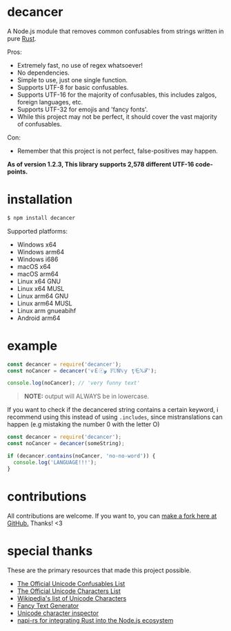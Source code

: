 # decancer
A Node.js module that removes common confusables from strings written in pure [Rust](https://rust-lang.org).

Pros:

- Extremely fast, no use of regex whatsoever!
- No dependencies.
- Simple to use, just one single function.
- Supports UTF-8 for basic confusables.
- Supports UTF-16 for the majority of confusables, this includes zalgos, foreign languages, etc.
- Supports UTF-32 for emojis and 'fancy fonts'.
- While this project may not be perfect, it should cover the vast majority of confusables.

Con:

- Remember that this project is not perfect, false-positives may happen.

__**As of version 1.2.3, This library supports 2,578 different UTF-16 code-points.**__

# installation
```bash
$ npm install decancer
```

Supported platforms:
- Windows x64
- Windows arm64
- Windows i686
- macOS x64
- macOS arm64
- Linux x64 GNU
- Linux x64 MUSL
- Linux arm64 GNU
- Linux arm64 MUSL
- Linux arm gnueabihf
- Android arm64

# example
```js
const decancer = require('decancer');
const noCancer = decancer('vＥⓡ𝔂 𝔽𝕌Ňℕｙ ţ乇𝕏𝓣');

console.log(noCancer); // 'very funny text'
```
> **NOTE:** output will ALWAYS be in lowercase.

If you want to check if the decancered string contains a certain keyword, i recommend using this instead of using `.includes`, since mistranslations can happen (e.g mistaking the number 0 with the letter O)

```js
const decancer = require('decancer');
const noCancer = decancer(someString);

if (decancer.contains(noCancer, 'no-no-word')) {
  console.log('LANGUAGE!!!');
}
```

# contributions
All contributions are welcome. If you want to, you can [make a fork here at GitHub.](https://github.com/vierofernando/decancer/fork) Thanks! &lt;3

# special thanks
These are the primary resources that made this project possible.

- [The Official Unicode Confusables List](https://util.unicode.org/UnicodeJsps/confusables.jsp)
- [The Official Unicode Characters List](https://unicode.org/Public/UNIDATA/UnicodeData.txt)
- [Wikipedia's list of Unicode Characters](https://en.wikipedia.org/wiki/List_of_Unicode_characters)
- [Fancy Text Generator](https://lingojam.com/FancyTextGenerator)
- [Unicode character inspector](https://apps.timwhitlock.info/unicode/inspect)
- [napi-rs for integrating Rust into the Node.js ecosystem](https://napi.rs/)